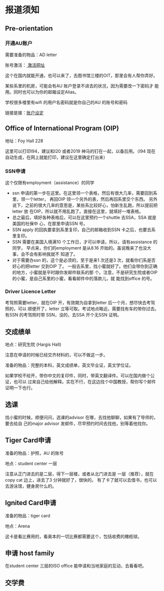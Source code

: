 # 报道须知

## Pre-orientation

### 开通AU账户

需要准备的物品：AD letter

账号激活：[激活网址](https://www.auburn.edu/activate/)

这个在国内就能开通，也可以来了，去图书馆三楼的OIT，那里会有人帮你弄好。

某些系里的机房，可能会有AU 账户登录不进去的状况，因为需要改一下密码才能用。同时也可以为你的邮箱设定Alias。

学校很多楼里有wifi 的用户名密码就是你自己的AU 的账号和密码

链接是接：[账户设定](https://oitapps.auburn.edu/myaccount/)

## Office of International Program \(OIP\)

地址：Foy Hall 228

这里可以打印I94，建议和I20 或者2019 神马的钉在一起，以备后用。（I94现在自动生成，在网上就能打印，建议在这里确定打出来）

### SSN申请

这个仅限有employment（assistance）的同学

* ssn 申请的第一步在这里。在这里领一个表格，然后有很大几率，需要回到系里，领一个letter，  再回OIP 领一个另外的表，然后再回系里交个东西。  另外说下，之前的很大几率的意思是，某些系比较好心，怕新生乱跑，所以提前把letter 放  在OIP，所以就不用乱跑了。直接在这里，就填好一堆表格。
* 总之最后，填好各种表格后，可以在这里预约一个shuttle 去SSA，SSA 就是美国的社保中  心，在那里申请SSN 号。
* SSN apply 的回执要拿到系里复印，自己的邮箱收到SSN 卡之后，也要去系里复印。
* SSN 需要在美国入境满10 个工作日，才可以申请，所以，请有assistance 的同学，  早点来，你们的employment 是从8.16 开始的。虽说晚来了也没大事，会不会有影响我就不  知道了。
* 对于需要办ssn 的，这个是必须的，至于是来1 次还是3 次，就看你们系是否好心的把letter  交到OIP 了。  一般去系里，找小蜜就好了。他们会带你到正确的地方，小蜜就是平时跟你发邮件联系的那  个。注意，不是研究生院或者OIP 的小蜜，是自己系里的小蜜，看看邮件中的落款儿，就  能找到office 的号。

### Driver Licence Letter

考驾照需要letter，就在OIP 开，有效期为自拿到letter 后一个月，想尽快去考驾照的，可以顺便开了，letter 立等可取。考试地点略远，需要找有车的带你过去。有SSN 的考驾照时带SSN，没的，去SSA 开个无SSN 证明。

## 交成绩单

地点：研究生院 \(Hargis Hall\)

注意在申请的时候已经交齐材料的，可以不做这一步。

准备的物品：完整的本科，英文成绩单，英文毕业证，英文学位证。

如果学校不给开，带你中文的复印件，同时，带英文翻译件。可以在国内做个公证，也可以过来自己给他解释。实在不行，在这边找个中国教授，帮你写个邮件证明一下也行。

## 选课

找小蜜的时候，顺便问问，选课的advisor 在哪，去找他聊聊，如果有了导师的，要去给自己的major advisor 发邮件，尽早预约时间去找他，别等着他找你。

## Tiger Card申请

准备的物品：护照，AU 的账号

地点：student center 一层

注意从正门进去的是二层，得下一层楼，或者从北门进去是一层（推荐），就在copy cat 边上，进去了3 分钟就好了，很快的。有了卡了就可以去借书，也可以去游泳馆，健身房什么的。

## Ignited Card申请

准备的物品：tiger card

 地点：Arena

这卡是看比赛用的，看奥本的一切比赛都需要这个，包括收费的橄榄球。

## 申请 host family

在student center 三层的ISO office 能申请和当地家庭的互动，去看看吧。

## 交学费







